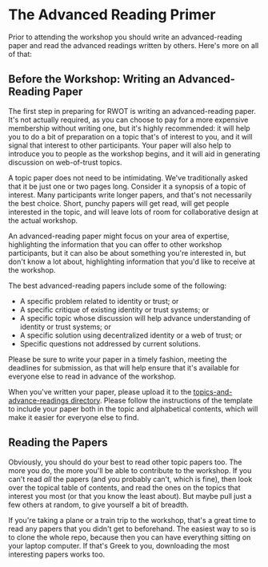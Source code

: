 # The Advanced Reading Primer

Prior to attending the workshop you should write an advanced-reading paper and read the advanced readings written by others. Here's more on all of that:

## Before the Workshop: Writing an Advanced-Reading Paper

The first step in preparing for RWOT is writing an advanced-reading paper. It's not actually required, as you can choose to pay for a more expensive membership without writing one, but it's highly recommended: it will help you to do a bit of preparation on a topic that's of interest to you, and it will signal that interest to other participants. Your paper will also help to introduce you to people as the workshop begins, and it will aid in generating discussion on web-of-trust topics.

A topic paper does not need to be intimidating. We've traditionally asked that it be just one or two pages long. Consider it a synopsis of a topic of interest. Many participants write longer papers, and that's not necessarily the best choice. Short, punchy papers will get read, will get people interested in the topic, and will leave lots of room for collaborative design at the actual workshop. 

An advanced-reading paper might focus on your area of expertise, highlighting the information that you can offer to other workshop participants, but it can also be about something you're interested in, but don't know a lot about, highlighting information that you'd like to receive at the workshop.

The best advanced-reading papers include some of the following:

* A specific problem related to identity or trust; or
* A specific critique of existing identity or trust systems; or
* A specific topic whose discussion will help advance understanding of identity or trust systems; or
* A specific solution using decentralized identity or a web of trust; or
* Specific questions not addressed by current solutions.

Please be sure to write your paper in a timely fashion, meeting the deadlines for submission, as that will help ensure that it's available for everyone else to read in advance of the workshop.

When you've written your paper, please upload it to the [topics-and-advance-readings directory](.). Please follow the instructions of the template to include your paper both in the topic and alphabetical contents, which will make it easier for everyone else to find.

## Reading the Papers

Obviously, you should do your best to read other topic papers too. The more you do, the more you'll be able to contribute to the workshop. If you can't read _all_ the papers (and you probably can't, which is fine), then look over the topical table of contents, and read the ones on the topics that interest you most (or that you know the least about). But maybe pull just a few others at random, to give yourself a bit of breadth.

If you're taking a plane or a train trip to the workshop, that's a great time to read any papers that you didn't get to beforehand. The easiest way to so is to clone the whole repo, because then you can have everything sitting on your laptop computer. If that's Greek to you, downloading the most interesting papers works too.

